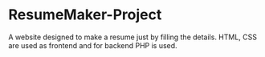 # ResumeMaker-Project
A website designed to make a resume just by filling the details. HTML, CSS are used as frontend and for backend PHP is used.
